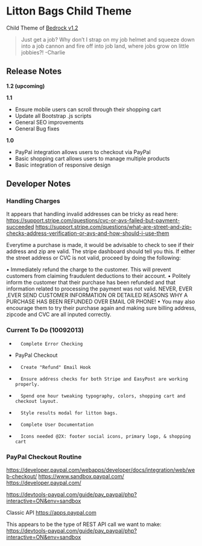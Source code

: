 #	Litton Bags Child Theme
Child Theme of [Bedrock v1.2](https://github.com/jkhedani/Wordpress-Bedrock-Theme)
> Just get a job? Why don’t I strap on my job helmet and squeeze down into a job
>	cannon and fire off into job land, where jobs grow on little
>	jobbies?! -Charlie

## Release Notes

**1.2 (upcoming)**


**1.1**
- Ensure mobile users can scroll through their shopping cart
- Update all Bootstrap .js scripts
- General SEO improvements
- General Bug fixes

**1.0**

- PayPal integration allows users to checkout via PayPal
- Basic shopping cart allows users to manage multiple products
- Basic integration of responsive design


## Developer Notes

### Handling Charges

It appears that handling invalid addresses can be tricky as read here:
https://support.stripe.com/questions/cvc-or-avs-failed-but-payment-succeeded
https://support.stripe.com/questions/what-are-street-and-zip-checks-address-verification-or-avs-and-how-should-i-use-them

Everytime a purchase is made, it would be advisable to check to see if their
address and zip are valid. The stripe dashboard should tell you this. If either
the street address or CVC is not valid, proceed by doing the following:

•		Immediately refund the charge to the customer. This will prevent customers
		from claiming fraudulent deductions to their account.
•		Politely inform the customer that their purchase has been refunded and that
    information related to processing the payment was not valid.
		NEVER, EVER ,EVER SEND CUSTOMER INFORMATION OR DETAILED REASONS WHY A
		PURCHASE HAS BEEN REFUNDED OVER EMAIL OR PHONE!
•		You may also encourage them to try their purchase again and making sure
		billing address, zipcode and CVC are all inputed correctly.

### Current To Do (10092013)

+		Complete Error Checking
+ 	PayPal Checkout
+		Create "Refund" Email Hook
+		Ensure address checks for both Stripe and EasyPost are working properly.
+		Spend one hour tweaking typography, colors, shopping cart and checkout layout.
+		Style results modal for litton bags.
+		Complete User Documentation
+		Icons needed @2X: footer social icons, primary logo, & shopping cart

### PayPal Checkout Routine

https://developer.paypal.com/webapps/developer/docs/integration/web/web-checkout/
https://www.sandbox.paypal.com/
https://developer.paypal.com/

https://devtools-paypal.com/guide/pay_paypal/php?interactive=ON&env=sandbox

Classic API
https://apps.paypal.com

This appears to be the type of REST API call we want to make:
https://devtools-paypal.com/guide/pay_paypal/php?interactive=ON&env=sandbox
